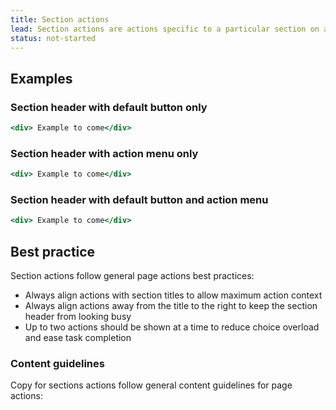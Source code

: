 ```yaml
---
title: Section actions
lead: Section actions are actions specific to a particular section on a page. They live with section headers.
status: not-started
---
```


## Examples

### Section header with default button only

```.jsx
<div> Example to come</div>
```

### Section header with action menu only

```.jsx
<div> Example to come</div>
```

### Section header with default button and action menu

```.jsx
<div> Example to come</div>
```

## Best practice

Section actions follow general page actions best practices: 

- Always align actions with section titles to allow maximum action context
- Always align actions away from the title to the right to keep the section header from looking busy
- Up to two actions should be shown at a time to reduce choice overload and ease task completion

### Content guidelines

Copy for sections actions follow general content guidelines for page actions: